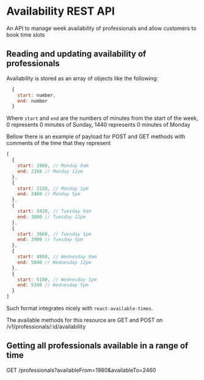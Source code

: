 # Availability REST API

An API to manage week availability of professionals and allow customers to book time slots

## Reading and updating availability of professionals

Availability is stored as an array of objects like the following:

```js
  {
    start: number,
    end: number
  }
```

Where `start` and `end` are the numbers of minutes from the start of the week, 0 represents 0 minutes of Sunday, 1440 represents 0 minutes of Monday

Bellow there is an example of payload for POST and GET methods with comments of the time that they represent
```js
[
  {
    start: 1980, // Monday 9am 
    end: 2160 // Monday 12pm 
  },
  {
    start: 2220, // Monday 1pm
    end: 2460 // Monday 5pm
  },
  {
    start: 3420, // Tuesday 9am
    end: 3600 // Tuesday 12pm
  },
  {
    start: 3660, // Tuesday 1pm
    end: 3900 // Tuesday 5pm
  },
  {
    start: 4860, // Wednesday 9am
    end: 5040 // Wednesday 12pm
  },
  {
    start: 5100, // Wednesday 1pm
    end: 5340 // Wednesday 5pm
  }
]
```

Such format integrates nicely with `react-available-times`.

The available methods for this resource are GET and POST on /v1/professionals/:id/availability

## Getting all professionals available in a range of time

GET /professionals?availableFrom=1980&availableTo=2460
